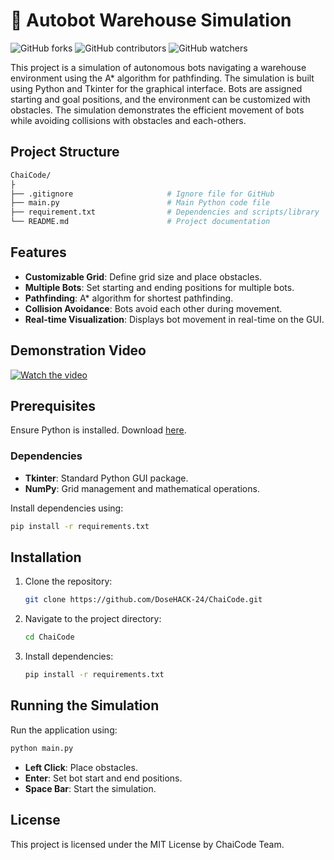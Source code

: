 # 🤖 Autobot Warehouse Simulation

![GitHub forks](https://img.shields.io/github/forks/DoseHACK-24/ChaiCode)
![GitHub contributors](https://img.shields.io/github/contributors/DoseHACK-24/ChaiCode)
![GitHub watchers](https://img.shields.io/github/watchers/DoseHACK-24/ChaiCode)


This project is a simulation of autonomous bots navigating a warehouse environment using the A* algorithm for pathfinding. The simulation is built using Python and Tkinter for the graphical interface. Bots are assigned starting and goal positions, and the environment can be customized with obstacles. The simulation demonstrates the efficient movement of bots while avoiding collisions with obstacles and each-others.

## Project Structure

```bash
ChaiCode/
├
├── .gitignore                     # Ignore file for GitHub
├── main.py                        # Main Python code file
├── requirement.txt                # Dependencies and scripts/library
└── README.md                      # Project documentation
```

## Features

- **Customizable Grid**: Define grid size and place obstacles.
- **Multiple Bots**: Set starting and ending positions for multiple bots.
- **Pathfinding**: A* algorithm for shortest pathfinding.
- **Collision Avoidance**: Bots avoid each other during movement.
- **Real-time Visualization**: Displays bot movement in real-time on the GUI.

## Demonstration Video

[![Watch the video](https://img.youtube.com/vi/T-ztCxK4H00/maxresdefault.jpg)](https://youtu.be/T-ztCxK4H00?si=CKOS-FWeSMNJ6NH)

## Prerequisites

Ensure Python is installed. Download [here](https://www.python.org/downloads/).

### Dependencies

- **Tkinter**: Standard Python GUI package.
- **NumPy**: Grid management and mathematical operations.

Install dependencies using:

```bash
pip install -r requirements.txt
```

## Installation

1. Clone the repository:

   ```bash
   git clone https://github.com/DoseHACK-24/ChaiCode.git
   ```

2. Navigate to the project directory:

   ```bash
   cd ChaiCode
   ```

3. Install dependencies:

   ```bash
   pip install -r requirements.txt
   ```

## Running the Simulation

Run the application using:

```bash
python main.py
```

- **Left Click**: Place obstacles.
- **Enter**: Set bot start and end positions.
- **Space Bar**: Start the simulation.


## License

This project is licensed under the MIT License by ChaiCode Team.
